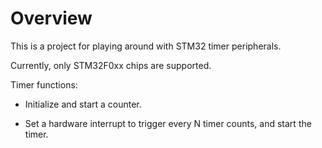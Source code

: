 # Overview

This is a project for playing around with STM32 timer peripherals.

Currently, only STM32F0xx chips are supported.

Timer functions:

* Initialize and start a counter.

* Set a hardware interrupt to trigger every N timer counts, and start the timer.
